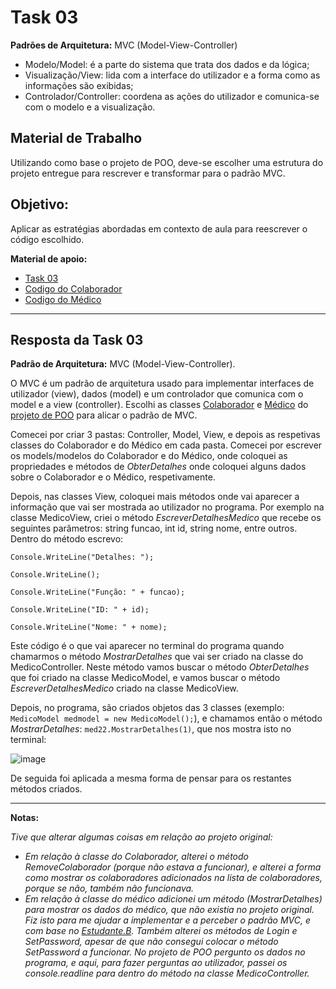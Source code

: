 # Task 03

**Padrões de Arquitetura:** MVC (Model-View-Controller)

- Modelo/Model: é a parte do sistema que trata dos dados e da lógica;
- Visualização/View: lida com a interface do utilizador e a forma como as informações são exibidas;
- Controlador/Controller: coordena as ações do utilizador e comunica-se com o modelo e a visualização. 

## Material de Trabalho

Utilizando como base o projeto de POO, deve-se escolher uma estrutura do projeto entregue para rescrever e transformar para o padrão MVC.

## Objetivo:

Aplicar as estratégias abordadas em contexto de aula para reescrever o código escolhido.

**Material de apoio:**
- [Task 03](https://github.com/pinjoa/ufcd5420_CESAE_SDEV03_BRA/tree/main/Task03)
- [Codigo do Colaborador](https://github.com/RitAmaral/TrabalhoAplicacao/blob/main/TPApp1/TPApp1/Entities/Colaborador.cs)
- [Codigo do Médico](https://github.com/RitAmaral/TrabalhoAplicacao/blob/main/TPApp1/TPApp1/Entities/Medico.cs)

---

## Resposta da Task 03

**Padrão de Arquitetura:** MVC (Model-View-Controller).

O MVC é um padrão de arquitetura usado para implementar interfaces de utilizador (view), dados (model) e um controlador que comunica com o model e a view (controller).
Escolhi as classes [Colaborador](https://github.com/RitAmaral/TrabalhoAplicacao/blob/main/TPApp1/TPApp1/Entities/Colaborador.cs) e [Médico](https://github.com/RitAmaral/TrabalhoAplicacao/blob/main/TPApp1/TPApp1/Entities/Medico.cs) do [projeto de POO](https://github.com/RitAmaral/TrabalhoAplicacao/tree/main/TPApp1/TPApp1) para alicar o padrão de MVC.

Comecei por criar 3 pastas: Controller, Model, View, e depois as respetivas classes do Colaborador e do Médico em cada pasta. Comecei por escrever os models/modelos do Colaborador e do Médico, onde coloquei as propriedades e métodos de *ObterDetalhes* onde coloquei alguns dados sobre o Colaborador e o Médico, respetivamente.

Depois, nas classes View, coloquei mais métodos onde vai aparecer a informação que vai ser mostrada ao utilizador no programa. Por exemplo na classe MedicoView, criei o método *EscreverDetalhesMedico* que recebe os seguintes parâmetros: string funcao, int id, string nome, entre outros. Dentro do método escrevo: 

` Console.WriteLine("Detalhes: "); `

` Console.WriteLine(); `

` Console.WriteLine("Função: " + funcao); `

` Console.WriteLine("ID: " + id); `

` Console.WriteLine("Nome: " + nome); `

Este código é o que vai aparecer no terminal do programa quando chamarmos o método *MostrarDetalhes* que vai ser criado na classe do MedicoController. Neste método vamos buscar o método *ObterDetalhes* que foi criado na classe MedicoModel, e vamos buscar o método *EscreverDetalhesMedico* criado na classe MedicoView. 

Depois, no programa, são criados objetos das 3 classes (exemplo: `MedicoModel medmodel = new MedicoModel();`), e chamamos então o método *MostrarDetalhes*: `med22.MostrarDetalhes(1)`, que nos mostra isto no terminal:

![image](https://github.com/RitAmaral/IntegracaoSistemasInformacao/assets/132366922/c29e7074-a536-464a-9710-dfe114b76be4)

De seguida foi aplicada a mesma forma de pensar para os restantes métodos criados.

---

**Notas:**

*Tive que alterar algumas coisas em relação ao projeto original:*
- *Em relação à classe do Colaborador, alterei o método RemoveColaborador (porque não estava a funcionar), e alterei a forma como mostrar os colaboradores adicionados na lista de colaboradores, porque se não, também não funcionava.*
- *Em relação à classe do médico adicionei um método (MostrarDetalhes) para mostrar os dados do médico, que não existia no projeto original. Fiz isto para me ajudar a implementar e a perceber o padrão MVC, e com base no [Estudante.B](https://github.com/pinjoa/ufcd5420_CESAE_SDEV03_BRA/tree/main/Task03/MVC/Estudantes.B). Também alterei os métodos de Login e SetPassword, apesar de que não consegui colocar o método SetPassword a funcionar. No projeto de POO pergunto os dados no programa, e aqui, para fazer perguntas ao utilizador, passei os console.readline para dentro do método na classe MedicoController.*

